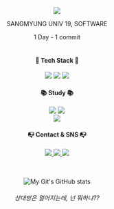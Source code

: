 <div align = "center">
  
<img src="https://capsule-render.vercel.app/api?type=waving&color=auto&height=200&section=header&text=OHS%20Github!&fontSize=90" />

SANGMYUNG UNIV 19, SOFTWARE

1 Day - 1 commit
<br/><br/>


<h4>🔨 Tech Stack 🔧 </h4>
<img src="https://img.shields.io/badge/Java-007396?style=flat&logo=Java&logoColor=white"/>
<img src="https://img.shields.io/badge/C++-00599C?style=flat-square&logo=C%2B%2B&logoColor=white"/> 
<img src="https://img.shields.io/badge/C-A8B9CC?style=flat-square&logo=C&logoColor=white"/>

<h4>📚 Study 📚</h4>
<img src="https://img.shields.io/badge/Spring-6DB33F.svg?style=flat-square&logo=spring&logoColor=white"/> 
<img src="https://img.shields.io/badge/Mysql-4479A1.svg?style=flat-square&logo=MYSQL&logoColor=white"/> <br>
<img src="https://img.shields.io/badge/Swift-F05138.svg?style=flat-square&logo=SWIFT&logoColor=white"/> 
  
<h4>📭 Contact & SNS 📭</h4>
<a href="https://www.instagram.com/sik_407" target=_blank>
<img src="https://img.shields.io/badge/Instagram-E4405F.svg?style=flat-square&logo=instagram&logoColor=white&link=https://www.instagram.com/sik_407"/> 
</a>
<a href="mailto:ks06891@naver.com">
<img src="https://img.shields.io/badge/Mail-03C75A.svg?style=flat-square&logo=naver&logoColor=white&link=mailto:ks06891@naver.com"/>
</a>
<a href="https://blog.naver.com/dev_ohs" target=_blank>
<img src="https://img.shields.io/badge/Blog-FF5722.svg?style=flat-square&logo=Blogger&logoColor=white&link=https://blog.naver.com/dev_ohs"/> 
</a>

<br/><br/>
![My Git's GitHub stats](https://github-readme-stats.vercel.app/api?username=Hyeonsik&show_icons=true&theme=radical)

<h6> 상대방은 멀어지는데, 넌 뭐하냐?? </h6>
